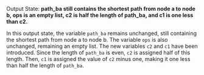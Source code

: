 Output State: **path_ba still contains the shortest path from node a to node b, ops is an empty list, c2 is half the length of path_ba, and c1 is one less than c2.**

In this output state, the variable `path_ba` remains unchanged, still containing the shortest path from node a to node b. The variable `ops` is also unchanged, remaining an empty list. The new variables `c2` and `c1` have been introduced. Since the length of `path_ba` is even, `c2` is assigned half of this length. Then, `c1` is assigned the value of `c2` minus one, making it one less than half the length of `path_ba`.